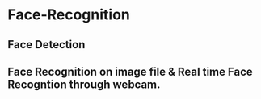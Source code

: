 # Face-Recognition
## Face Detection
## Face Recognition on image file & Real time Face Recogntion through webcam.
